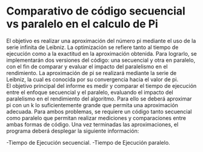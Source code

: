 # Comparativo de código secuencial vs paralelo en el calculo de Pi
El objetivo es realizar una aproximación del número pi mediante el uso de la serie infinita de Leibniz. 
La optimización se refiere tanto al tiempo de ejecución como a la exactitud en la aproximación obtenida. 
Para lograrlo, se implementarán dos versiones del código: una secuencial y otra en paralelo, con el fin de comparar y evaluar el impacto del paralelismo en el rendimiento. 
La aproximación de pi se realizará mediante la serie de Leibniz, la cual es conocida por su convergencia hacia el valor de pi.  
El objetivo principal del informe es medir y comparar el tiempo de ejecución entre el enfoque secuencial y el paralelo, evaluando el impacto del paralelismo en el rendimiento del algoritmo. 
Para ello se deberá aproximar pi con un k lo suficientemente grande que permita una aproximación adecuada. 
Para ambos problemas, se requiere un código tanto secuencial como paralelo que permitan realizar mediciones y comparaciones entre ambas formas de código. Una vez terminadas las aproximaciones, el programa deberá desplegar la siguiente información: 

-Tiempo de Ejecución secuencial. 
-Tiempo de Ejecución paralelo.
